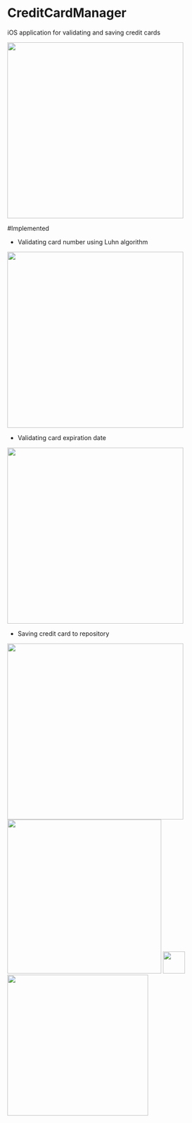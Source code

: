 # CreditCardManager
iOS application for validating and saving credit cards

<img src="http://i1290.photobucket.com/albums/b531/uljar9/Screen%20Shot%202015-05-29%20at%2016.01.05_zpsiviapysl.png" width="400px"/>

#Implemented
- Validating card number using Luhn algorithm

<img src="http://i1290.photobucket.com/albums/b531/uljar9/Screen%20Shot%202015-05-29%20at%2015.58.41_zpsbqeq90ho.png" width="400px"/>

- Validating card expiration date

<img src="http://i1290.photobucket.com/albums/b531/uljar9/Screen%20Shot%202015-05-29%20at%2015.59.19_zpsc5flfskl.png" width="400px"/>

- Saving credit card to repository

<img src="http://i1290.photobucket.com/albums/b531/uljar9/Screen%20Shot%202015-05-29%20at%2015.59.40_zpsjkj1wb76.png" width="400px"/>

<img src="http://i1290.photobucket.com/albums/b531/uljar9/Screen%20Shot%202015-05-29%20at%2016.01.28_zps11jgtqcx.png" width="350px"/>
<img src="http://i1290.photobucket.com/albums/b531/uljar9/strelica_zpsoqs3nq3w.jpg" width="50px"/>
<img src="http://i1290.photobucket.com/albums/b531/uljar9/Screen%20Shot%202015-05-29%20at%2016.00.55_zps9h7hqrod.png" width="320px"/>
